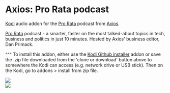 Axios: Pro Rata podcast
=============================

<a href="www.kodi.tv">Kodi</a> audio addon for the <a href="https://www.axios.com/tag/pro-rata-podcast">Pro Rata</a> podcast from <a href="https://www.axios.com">Axios</a>.<br>

<a href="https://www.axios.com/tag/pro-rata-podcast">Pro Rata</a> podcast - a smarter, faster on the most talked-about topics in tech, business and politics in just 10 minutes. Hosted by Axios' business editor, Dan Primack.<br>

^^^ To install this addon, either use the <a href="https://www.tvaddons.co/github-browser-kodi/">Kodi Github installer</a> addon or save the .zip file downloaded from the 'clone or download' button above to somewhere the Kodi can access (e.g. network drive or USB stick). Then on the Kodi, go to addons > install from zip file.<br>

<img src="http://megaphone-prod.s3.amazonaws.com/podcasts/75a0a63e-7284-11e9-a623-1b50e2843885/image/53aa1a75b60e36e8a5daaa6f9fde44382b12e7d7db1ee809e53544ddb1cc2126a09b70662657dfa250798d6ffc0f75f332b7bc6e0a6d1fa3009a965dbab2920f.jpeg"><br>
<a href="http://www.kodi.tv"><img src="https://kodi.tv/sites/default/files/page/field_image/about--devices.jpg">
